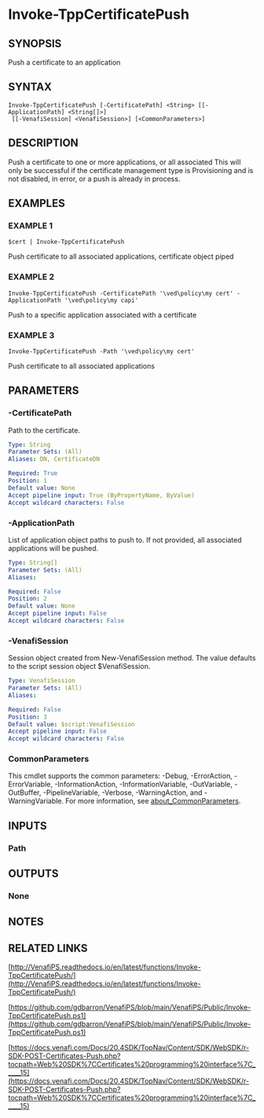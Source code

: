 # Invoke-TppCertificatePush

## SYNOPSIS
Push a certificate to an application

## SYNTAX

```
Invoke-TppCertificatePush [-CertificatePath] <String> [[-ApplicationPath] <String[]>]
 [[-VenafiSession] <VenafiSession>] [<CommonParameters>]
```

## DESCRIPTION
Push a certificate to one or more applications, or all associated
This will only be successful if the certificate management type is Provisioning and is not disabled, in error, or a push is already in process.

## EXAMPLES

### EXAMPLE 1
```
$cert | Invoke-TppCertificatePush
```

Push certificate to all associated applications, certificate object piped

### EXAMPLE 2
```
Invoke-TppCertificatePush -CertificatePath '\ved\policy\my cert' -ApplicationPath '\ved\policy\my capi'
```

Push to a specific application associated with a certificate

### EXAMPLE 3
```
Invoke-TppCertificatePush -Path '\ved\policy\my cert'
```

Push certificate to all associated applications

## PARAMETERS

### -CertificatePath
Path to the certificate.

```yaml
Type: String
Parameter Sets: (All)
Aliases: DN, CertificateDN

Required: True
Position: 1
Default value: None
Accept pipeline input: True (ByPropertyName, ByValue)
Accept wildcard characters: False
```

### -ApplicationPath
List of application object paths to push to.
If not provided, all associated applications will be pushed.

```yaml
Type: String[]
Parameter Sets: (All)
Aliases:

Required: False
Position: 2
Default value: None
Accept pipeline input: False
Accept wildcard characters: False
```

### -VenafiSession
Session object created from New-VenafiSession method. 
The value defaults to the script session object $VenafiSession.

```yaml
Type: VenafiSession
Parameter Sets: (All)
Aliases:

Required: False
Position: 3
Default value: $script:VenafiSession
Accept pipeline input: False
Accept wildcard characters: False
```

### CommonParameters
This cmdlet supports the common parameters: -Debug, -ErrorAction, -ErrorVariable, -InformationAction, -InformationVariable, -OutVariable, -OutBuffer, -PipelineVariable, -Verbose, -WarningAction, and -WarningVariable. For more information, see [about_CommonParameters](http://go.microsoft.com/fwlink/?LinkID=113216).

## INPUTS

### Path
## OUTPUTS

### None
## NOTES

## RELATED LINKS

[http://VenafiPS.readthedocs.io/en/latest/functions/Invoke-TppCertificatePush/](http://VenafiPS.readthedocs.io/en/latest/functions/Invoke-TppCertificatePush/)

[https://github.com/gdbarron/VenafiPS/blob/main/VenafiPS/Public/Invoke-TppCertificatePush.ps1](https://github.com/gdbarron/VenafiPS/blob/main/VenafiPS/Public/Invoke-TppCertificatePush.ps1)

[https://docs.venafi.com/Docs/20.4SDK/TopNav/Content/SDK/WebSDK/r-SDK-POST-Certificates-Push.php?tocpath=Web%20SDK%7CCertificates%20programming%20interface%7C_____15](https://docs.venafi.com/Docs/20.4SDK/TopNav/Content/SDK/WebSDK/r-SDK-POST-Certificates-Push.php?tocpath=Web%20SDK%7CCertificates%20programming%20interface%7C_____15)

